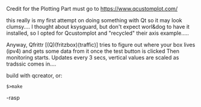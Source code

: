 Credit for the Plotting Part must go to https://www.qcustomplot.com/


this really is my first attempt on doing something with Qt so it may look clumsy....
I thought about ksysguard, but don't expect worl&dog to have it installed, so I opted for Qcustomplot and "recycled"
their axis example.....

Anyway, Qfrittr [(Q)(fritzbox)(traffic)] tries to figure out where your box lives (ipv4) and gets some data from it once the test button is clicked 
Then monitoring starts.
Updates every 3 secs, vertical values are scaled as tradssic comes in....

build with qcreator, or:
``` $>qmake
$>make
```

   -rasp

